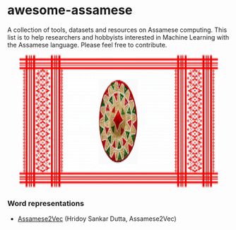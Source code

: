 # awesome-assamese
A collection of tools, datasets and resources on Assamese computing. This list is to help researchers and hobbyists interested in Machine Learning with the Assamese language. Please feel free to contribute.

<p align="center">
<img src="https://github.com/hridaydutta123/awesome-assamese/blob/master/img/assam.png" width="450" height="300" />
</p>

### Word representations
 - [Assamese2Vec](https://github.com/hridaydutta123/Assamese2Vec) (Hridoy Sankar Dutta, Assamese2Vec)
 
 
